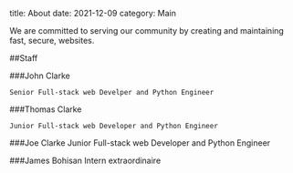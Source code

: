 title: About
date: 2021-12-09
category: Main

We are committed to serving our community by creating and maintaining fast, secure, websites.

##Staff


###John Clarke

    Senior Full-stack web Develper and Python Engineer


###Thomas Clarke

    Junior Full-stack web Developer and Python Engineer

###Joe Clarke
    Junior Full-stack web Developer and Python Engineer


###James Bohisan
    Intern extraordinaire